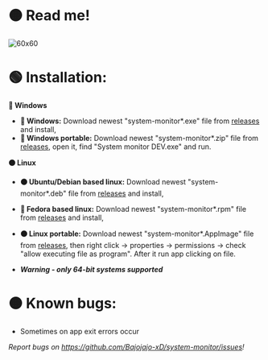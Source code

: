 # 🟠 Read me! 
   ![60x60](https://user-images.githubusercontent.com/81306360/116547403-1eab6380-a8f3-11eb-9b12-ee71a08ecc3c.png) 

# 🟢 Installation:


**🔵 Windows**

- **🔵 Windows:** Download newest "system-monitor*.exe" file from [releases](https://github.com/Bajojajo-xD/system-monitor/releases) and install,
- **🔵 Windows portable:** Download newest "system-monitor*.zip" file from [releases](https://github.com/Bajojajo-xD/system-monitor/releases), open it, find "System monitor DEV.exe" and run.


**🟠 Linux**

- **🟠 Ubuntu/Debian based linux:** Download newest "system-monitor*.deb" file from [releases](https://github.com/Bajojajo-xD/system-monitor/releases) and install,
- **🧿 Fedora based linux:** Download newest "system-monitor*.rpm" file from [releases](https://github.com/Bajojajo-xD/system-monitor/releases) and install,
- **🟠 Linux portable:** Download newest "system-monitor*.AppImage" file from [releases](https://github.com/Bajojajo-xD/system-monitor/releases), then right click -> properties -> permissions -> check "allow executing file as program". After it run app clicking on file.

- ***Warning - only 64-bit systems supported***

# 🟠 Known bugs:

- Sometimes on app exit errors occur

*Report bugs on https://github.com/Bajojajo-xD/system-monitor/issues!*
